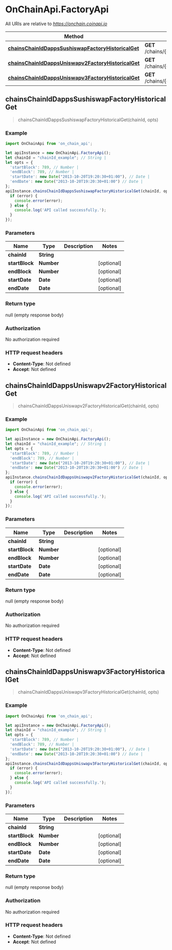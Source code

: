 # OnChainApi.FactoryApi

All URIs are relative to *https://onchain.coinapi.io*

Method | HTTP request | Description
------------- | ------------- | -------------
[**chainsChainIdDappsSushiswapFactoryHistoricalGet**](FactoryApi.md#chainsChainIdDappsSushiswapFactoryHistoricalGet) | **GET** /chains/{chain_id}/dapps/sushiswap/factory/historical | 
[**chainsChainIdDappsUniswapv2FactoryHistoricalGet**](FactoryApi.md#chainsChainIdDappsUniswapv2FactoryHistoricalGet) | **GET** /chains/{chain_id}/dapps/uniswapv2/factory/historical | 
[**chainsChainIdDappsUniswapv3FactoryHistoricalGet**](FactoryApi.md#chainsChainIdDappsUniswapv3FactoryHistoricalGet) | **GET** /chains/{chain_id}/dapps/uniswapv3/factory/historical | 



## chainsChainIdDappsSushiswapFactoryHistoricalGet

> chainsChainIdDappsSushiswapFactoryHistoricalGet(chainId, opts)



### Example

```javascript
import OnChainApi from 'on_chain_api';

let apiInstance = new OnChainApi.FactoryApi();
let chainId = "chainId_example"; // String | 
let opts = {
  'startBlock': 789, // Number | 
  'endBlock': 789, // Number | 
  'startDate': new Date("2013-10-20T19:20:30+01:00"), // Date | 
  'endDate': new Date("2013-10-20T19:20:30+01:00") // Date | 
};
apiInstance.chainsChainIdDappsSushiswapFactoryHistoricalGet(chainId, opts, (error, data, response) => {
  if (error) {
    console.error(error);
  } else {
    console.log('API called successfully.');
  }
});
```

### Parameters


Name | Type | Description  | Notes
------------- | ------------- | ------------- | -------------
 **chainId** | **String**|  | 
 **startBlock** | **Number**|  | [optional] 
 **endBlock** | **Number**|  | [optional] 
 **startDate** | **Date**|  | [optional] 
 **endDate** | **Date**|  | [optional] 

### Return type

null (empty response body)

### Authorization

No authorization required

### HTTP request headers

- **Content-Type**: Not defined
- **Accept**: Not defined


## chainsChainIdDappsUniswapv2FactoryHistoricalGet

> chainsChainIdDappsUniswapv2FactoryHistoricalGet(chainId, opts)



### Example

```javascript
import OnChainApi from 'on_chain_api';

let apiInstance = new OnChainApi.FactoryApi();
let chainId = "chainId_example"; // String | 
let opts = {
  'startBlock': 789, // Number | 
  'endBlock': 789, // Number | 
  'startDate': new Date("2013-10-20T19:20:30+01:00"), // Date | 
  'endDate': new Date("2013-10-20T19:20:30+01:00") // Date | 
};
apiInstance.chainsChainIdDappsUniswapv2FactoryHistoricalGet(chainId, opts, (error, data, response) => {
  if (error) {
    console.error(error);
  } else {
    console.log('API called successfully.');
  }
});
```

### Parameters


Name | Type | Description  | Notes
------------- | ------------- | ------------- | -------------
 **chainId** | **String**|  | 
 **startBlock** | **Number**|  | [optional] 
 **endBlock** | **Number**|  | [optional] 
 **startDate** | **Date**|  | [optional] 
 **endDate** | **Date**|  | [optional] 

### Return type

null (empty response body)

### Authorization

No authorization required

### HTTP request headers

- **Content-Type**: Not defined
- **Accept**: Not defined


## chainsChainIdDappsUniswapv3FactoryHistoricalGet

> chainsChainIdDappsUniswapv3FactoryHistoricalGet(chainId, opts)



### Example

```javascript
import OnChainApi from 'on_chain_api';

let apiInstance = new OnChainApi.FactoryApi();
let chainId = "chainId_example"; // String | 
let opts = {
  'startBlock': 789, // Number | 
  'endBlock': 789, // Number | 
  'startDate': new Date("2013-10-20T19:20:30+01:00"), // Date | 
  'endDate': new Date("2013-10-20T19:20:30+01:00") // Date | 
};
apiInstance.chainsChainIdDappsUniswapv3FactoryHistoricalGet(chainId, opts, (error, data, response) => {
  if (error) {
    console.error(error);
  } else {
    console.log('API called successfully.');
  }
});
```

### Parameters


Name | Type | Description  | Notes
------------- | ------------- | ------------- | -------------
 **chainId** | **String**|  | 
 **startBlock** | **Number**|  | [optional] 
 **endBlock** | **Number**|  | [optional] 
 **startDate** | **Date**|  | [optional] 
 **endDate** | **Date**|  | [optional] 

### Return type

null (empty response body)

### Authorization

No authorization required

### HTTP request headers

- **Content-Type**: Not defined
- **Accept**: Not defined

